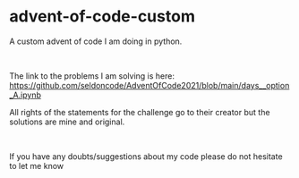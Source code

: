 # advent-of-code-custom
A custom advent of code I am doing in python. 

<br />

The link to the problems I am solving is here: https://github.com/seldoncode/AdventOfCode2021/blob/main/days__option_A.ipynb 




All rights of the statements for the challenge go to their creator but the solutions are mine and original.



<br />

If you have any doubts/suggestions about my code please do not hesitate to let me know
